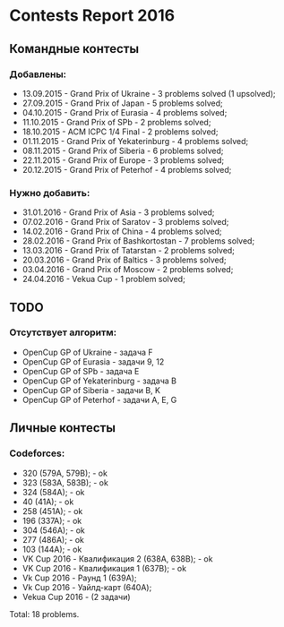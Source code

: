 # Contests Report 2016

## Командные контесты
### Добавлены:
- 13.09.2015 - Grand Prix of Ukraine - 3 problems solved (1 upsolved);
- 27.09.2015 - Grand Prix of Japan - 5 problems solved;
- 04.10.2015 - Grand Prix of Eurasia - 4 problems solved;
- 11.10.2015 - Grand Prix of SPb - 2 problems solved;
- 18.10.2015 - ACM ICPC 1/4 Final - 2 problems solved;
- 01.11.2015 - Grand Prix of Yekaterinburg - 4 problems solved;
- 08.11.2015 - Grand Prix of Siberia - 6 problems solved;
- 22.11.2015 - Grand Prix of Europe - 3 problems solved;
- 20.12.2015 - Grand Prix of Peterhof - 4 problems solved;

### Нужно добавить:
- 31.01.2016 - Grand Prix of Asia - 3 problems solved;
- 07.02.2016 - Grand Prix of Saratov - 3 problems solved;
- 14.02.2016 - Grand Prix of China - 4 problems solved;
- 28.02.2016 - Grand Prix of Bashkortostan - 7 problems solved;
- 13.03.2016 - Grand Prix of Tatarstan - 2 problems solved;
- 20.03.2016 - Grand Prix of Baltics - 3 problems solved;
- 03.04.2016 - Grand Prix of Moscow - 2 problems solved;
- 24.04.2016 - Vekua Cup - 1 problem solved;

## TODO
### Отсутствует алгоритм:
- OpenCup GP of Ukraine - задача F
- OpenCup GP of Eurasia - задачи 9, 12
- OpenCup GP of SPb - задача E
- OpenCup GP of Yekaterinburg - задача B
- OpenCup GP of Siberia - задачи B, K
- OpenCup GP of Peterhof - задачи A, E, G

## Личные контесты
### Codeforces:
- 320 (579A, 579B); - ok
- 323 (583A, 583B); - ok
- 324 (584A); - ok
- 40 (41A); - ok
- 258 (451A); - ok
- 196 (337A); - ok
- 304 (546A); - ok
- 277 (486A); - ok
- 103 (144A); - ok
- VK Cup 2016 - Квалификация 2 (638A, 638B); - ok
- VK Cup 2016 - Квалификация 1 (637B); - ok
- Vk Cup 2016 - Раунд 1 (639A);
- Vk Cup 2016 - Уайлд-карт (640A);
- Vekua Cup 2016 - (2 задачи)

Total: 18 problems.